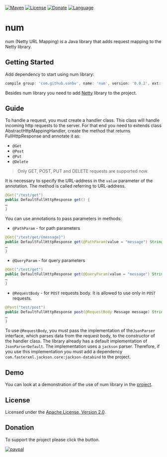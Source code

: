 [![Maven](https://img.shields.io/maven-central/v/com.github.vanbv/num.svg)](https://repo.maven.apache.org/maven2/com/github/vanbv/num/)
[![License](https://img.shields.io/hexpm/l/plug.svg)](http://www.apache.org/licenses/LICENSE-2.0.html)
[![Donate](https://img.shields.io/badge/Donate-PayPal-green.svg)](https://www.paypal.com/cgi-bin/webscr?cmd=_s-xclick&hosted_button_id=PMQ36YX3ST6WN&source=url)
[![Language](https://img.shields.io/badge/Language-Russian-blue.svg)](README.ru-RU.md)
# num
num (Netty URL Mapping) is a Java library that adds request mapping to the Netty library.
## Getting Started
Add dependency to start using num library:
```groovy
compile group: 'com.github.vanbv', name: 'num', version: '0.0.2', ext: 'jar'
```
Besides num library you need to add [Netty](https://netty.io/) library to the project.
## Guide
To handle a request, you must create a handler class. This class will handle incoming http requests to the server. For that end you need to extends class AbstractHttpMappingHandler, create the method that returns FullHttpResponse and annotate it as:
* `@Get`
* `@Post`
* `@Put`
* `@Delete`
> Only GET, POST, PUT and DELETE requests are supported now.

It is necessary to specify the URL-address in the `value` parameter of the annotation. The method is called referring to URL-address.
```java
@Get("/test/get")
public DefaultFullHttpResponse get() {
…
}
```
You can use annotations to pass parameters in methods:
* `@PathParam` - for path parameters
```java
@Get("/test/get/{message}")
public DefaultFullHttpResponse get(@PathParam(value = "message") String message) {
…
}
```
* `@QueryParam` - for query parameters
```java
@Get("/test/get")
public DefaultFullHttpResponse get(@QueryParam(value = "message") String message) {
…
}
```
* `@RequestBody` - for `POST` requests body. It is allowed to use only in `POST` requests.
```java
@Post("test/post")
public DefaultFullHttpResponse post(@RequestBody Message message) String message) {
…
}
```
To use `@RequestBody`, you must pass the implementation of the`JsonParser` interface, which parses data from the request body, to the constructor of the handler class. The library already has a default implementation of `JsonParserDefault`. The implementation uses a `jackson` parser. Therefore, if you use this implementation you must add a dependency `com.fasterxml.jackson.core:jackson-databind` to the project.
## Demo
You can look at a demonstration of the use of num library in the [project](https://github.com/vanbv/num-demo).
## License
Licensed under the [Apache License, Version 2.0](http://www.apache.org/licenses/LICENSE-2.0).
## Donation
To support the project please click the button.

[![paypal](https://www.paypalobjects.com/en_US/i/btn/btn_donateCC_LG.gif)](https://www.paypal.com/cgi-bin/webscr?cmd=_s-xclick&hosted_button_id=PMQ36YX3ST6WN&source=url)
